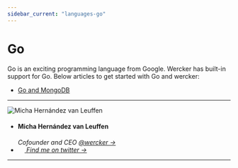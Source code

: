 ```yaml
---
sidebar_current: "languages-go"
---
```


# Go

Go is an exciting programming language from Google. Wercker has built-in support for Go. Below articles to get started with Go and wercker:

* [Go and MongoDB](/articles/languages/go/golang-mongodb.html)

-------

<div class="authorCredits">
    <span class="profile-picture">
        <img src="https://secure.gravatar.com/avatar/d4b19718f9748779d7cf18c6303dc17f?d=identicon&s=192" alt="Micha Hernández van Leuffen"/>
    </span>
    <ul class="authorCredits">
        <li class="authorCredits__name">
            <h4>Micha Hernández van Leuffen</h4>
            <i>
                Cofounder and CEO <a href="http://beta.wercker.com" target="_blank">@wercker &rarr;</a>
            </i>
        </li>
        <!-- find me on twitter -->
        <li>
            <a href="http://twitter.com/mies" target="_blank">
                <img src="/images/twitter.png" width="15px" height="11px">
                <em> Find me on twitter &rarr;</em>
            </a>
        </li>
    </ul>
</div>


-------
